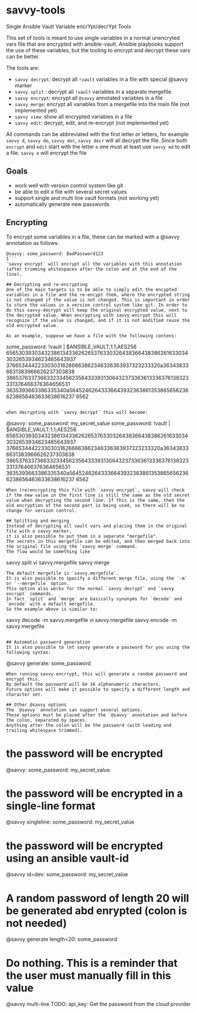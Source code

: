 # savvy-tools
Single Ansible Vault Variable encrYpt/decrYpt Tools

This set of tools is meant to use single variables in a normal unencryted vars file that are encrypted with ansible-vault.
Ansible playbooks support the use of these variables, but the tooling to encrypt and decrypt these vars can be better.

The tools are:
* `savvy decrypt`: decrypt all `!vault` variables in a file with special @savvy marker
* `savvy split` :  decrypt all `!vault` variables in a separate mergefile
* `savvy encrypt`: encrypt all `@savvy` annotated variables in a file
* `savvy merge`: encrypt all variables from a mergefile into the main file (not implemented yet)
* `savvy view`: show all encrypted variables in a file
* `savvy edit`: decrypt, edit, and re-encrypt (not implemented yet)

All commands can be abbreviated with the first letter or letters, for example `savvy d`, `savvy de`, `savvy dec`, `savvy decr` will all decrypt the file. Since both `encrypt` and `edit` start with the letter `e` one must at least use `savvy ed` to edit a file. `savvy e` will encrypt the file

## Goals
* work well with version control system like git
* be able to edit a file with several secret values
* support single and multi line vault formats (not working yet)
* automatically generate new passwords

## Encrypting
To encrypt some variables in a file, these can be marked with a @savvy annotation as follows:
```
@savvy: some_password: BadPassword123
1```
`savvy encrypt` will encrypt all the variables with this annotation (after trimming whitespaces after the colon and at the end of the line).

## Decrypting and re-encrypting
One of the main targets is to be able to simply edit the encypted variables in a file and the re-encypt them, where the encrypted string is not changed if the value is not changed. This is important in order to store the values in a version control system like git. In order to do this savvy-decrypt will keep the original encrypted value, next to the decrypted value. When encrypting with savvy-encrypt this will recognize if the value is changed, and if it is not modified reuse the old encrypted value.

As an example, suppose we have a file with the following contens:
```
some_password: !vault |
          $ANSIBLE_VAULT;1.1;AES256
          65653039303432386134336262653763303264383664383862616330343032653934623465643937
          3766534442233030316266663862346336363937323233320a363438336631383966626237303838
          38653763373663323345623564333931306432373363613336376138323331376466376364656531
          3635393663386335340a564524626433366439323638613538656562366238656463633638616237
          6562
```

when decrypting with `savvy decrypt` this will become:
```
@savvy: some_password: my_secret_value
some_password: !vault |
          $ANSIBLE_VAULT;1.1;AES256
          65653039303432386134336262653763303264383664383862616330343032653934623465643937
          3766534442233030316266663862346336363937323233320a363438336631383966626237303838
          38653763373663323345623564333931306432373363613336376138323331376466376364656531
          3635393663386335340a564524626433366439323638613538656562366238656463633638616237
          6562
```
When (re)encrypting this file with `savvy encrypt`, savvy will check if the new value in the first line is still the same as the old secret value when decrypting the second line. If this is the same, then the old encryption of the second part is being used, so there will be no change for version control.

## Splitting and merging
Instead of decrypting all vault vars and placing them in the original file with a savvy marker,
it is also possible to put them in a separate "mergefile".
The secrets in this mergefile can be edited, and then merged back into the original file using the `savvy merge` command.
The flow would be something like
```
savvy split <file>
vi savvy.mergefile
savvy merge <file>
```
The default mergefile is `savvy.mergefile`.
It is also possible to specify a different merge file, using the `-m` or `--mergefile` option.
This option also works for the normal `savvy decrypt` and `savvy encrypt` commands.
In fact `split` and `merge` are basically synonyms for `decode` and `encode` with a default mergefile.
So the example above is similar to:
```
savvy decode -m savvy.mergefile <file>
vi savvy.mergefile
savvy encode -m savvy.mergefile <file>
```

## Automatic password generation
It is also possible to let savvy generate a password for you using the following syntax:
```
@savvy generate: some_password
```
When running savvy-encrrypt, this will generate a random password and encrypt this.
By default the password will be 16 alphanumeric characters.
Future options will make it possible to specify a different length and character set.

## Other @savvy options
The `@savvy` annotation can support several options.
These options must be placed after the `@savvy` annotation and before the colon, separated by spaces.
Anything after the colon will be the password (with leading and trailing whitespace trimmed).
```
# the password will be encrypted
@savvy: some_password: my_secret_value

# the password will be encrypted in a single-line format
@savvy singleline: some_password: my_secret_value

# the password will be encrypted using an ansible vault-id
@savvy id=dev: some_password: my_secret_value

# A random password of length 20 will be generated abd enrypted (colon is not needed)
@savvy generate length=20: some_password

# Do nothing. This is a reminder that the user must manually fill in this value
@savvy multi-line TODO: api_key: Get the password from the cloud provider

```
